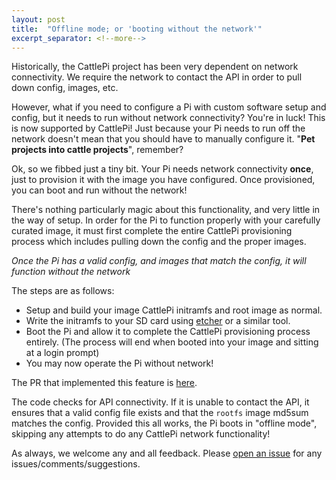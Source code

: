 ```yaml
---
layout: post
title:  "Offline mode; or 'booting without the network'"
excerpt_separator: <!--more-->
---
```

Historically, the CattlePi project has been very dependent on network connectivity.  We require the network to contact the API in order to pull down config, images, etc.

However, what if you need to configure a Pi with custom software setup and config, but it needs to run without network connectivity? You're in luck! This is now supported by CattlePi! Just because your Pi needs to run off the network doesn't mean that you should have to manually configure it. "**Pet projects into cattle projects**", remember?

<!--more-->

Ok, so we fibbed just a tiny bit. Your Pi needs network connectivity **once**, just to provision it with the image you have configured. Once provisioned, you can boot and run without the network!

There's nothing particularly magic about this functionality, and very little in the way of setup. In order for the Pi to function properly with your carefully curated image, it must first complete the entire CattlePi provisioning process which includes pulling down the config and the proper images.

_Once the Pi has a valid config, and images that match the config, it will function without the network_

The steps are as follows:
* Setup and build your image CattlePi initramfs and root image as normal.
* Write the initramfs to your SD card using [etcher](https://etcher.io/) or a similar tool.
* Boot the Pi and allow it to complete the CattlePi provisioning process entirely. (The process will end when booted into your image and sitting at a login prompt)
* You may now operate the Pi without network!

The PR that implemented this feature is [here](https://github.com/cattlepi/cattlepi/pull/44).

The code checks for API connectivity. If it is unable to contact the API, it ensures that a valid config file exists and that the `rootfs` image md5sum matches the config. Provided this all works, the Pi boots in "offline mode", skipping any attempts to do any CattlePi network functionality!

As always, we welcome any and all feedback.  Please [open an issue](https://github.com/cattlepi/cattlepi/issues) for any issues/comments/suggestions.
